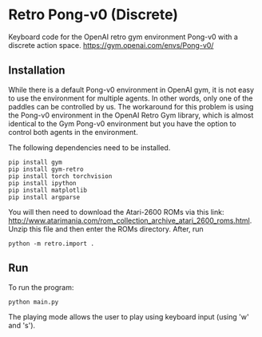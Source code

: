 # Retro Pong-v0 (Discrete)
Keyboard code for the OpenAI retro gym environment Pong-v0 with a discrete action space.
https://gym.openai.com/envs/Pong-v0/

## Installation

While there is a default Pong-v0 environment in OpenAI gym, it is not easy to use the environment for multiple agents. In other words, only one of the paddles can be controlled by us. The workaround for this problem is using the Pong-v0 environment in the OpenAI Retro Gym library, which is almost identical to the Gym Pong-v0 environment but you have the option to control both agents in the environment. 

The following dependencies need to be installed. 

```
pip install gym
pip install gym-retro
pip install torch torchvision
pip install ipython
pip install matplotlib
pip install argparse
```

You will then need to download the Atari-2600 ROMs via this link: http://www.atarimania.com/rom_collection_archive_atari_2600_roms.html. Unzip this file and then enter the ROMs directory. After, run

```
python -m retro.import .
```

## Run 

To run the program:

```
python main.py
```

The playing mode allows the user to play using keyboard input (using 'w' and 's'). 

